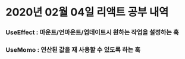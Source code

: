 # **2020년 02월 04일 리액트 공부 내역**



### UseEffect : 마운트/언마운트/업데이트시 원하는 작업을 설정하는 훅



### UseMomo : 연산된 값을 재 사용할 수 있도록 하는 훅